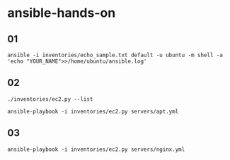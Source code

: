 # ansible-hands-on
## 01
```
ansible -i inventories/echo_sample.txt default -u ubuntu -m shell -a 'echo "YOUR_NAME">>/home/ubuntu/ansible.log'
```

## 02
```
./inventories/ec2.py --list

ansible-playbook -i inventories/ec2.py servers/apt.yml
```

## 03
```
ansible-playbook -i inventories/ec2.py servers/nginx.yml
```
